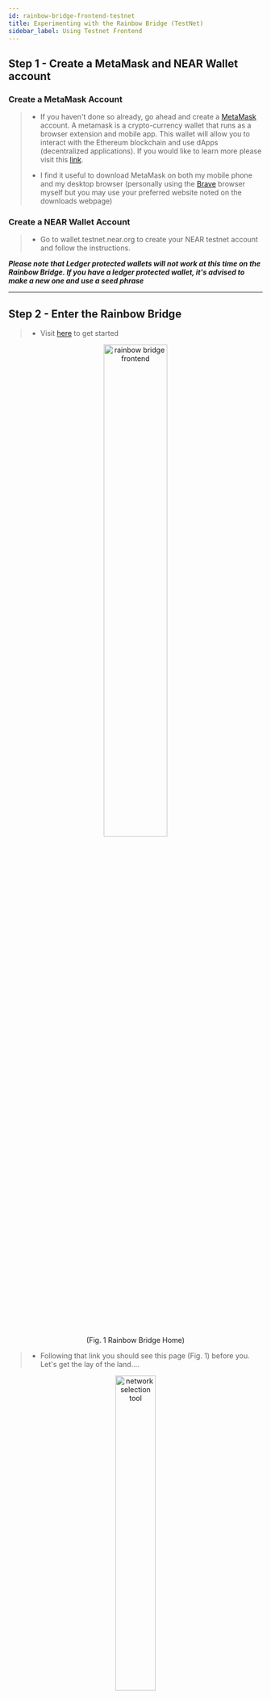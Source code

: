 ```yaml
---
id: rainbow-bridge-frontend-testnet
title: Experimenting with the Rainbow Bridge (TestNet)
sidebar_label: Using Testnet Frontend
---
```


## Step 1 - Create a MetaMask and NEAR Wallet account

### Create a MetaMask Account

> - If you haven't done so already, go ahead and create a [MetaMask](https://metamask.io/download.html) account. A metamask is a crypto-currency wallet that runs as a browser extension and mobile app. This wallet will allow you to interact with the Ethereum blockchain and use dApps (decentralized applications). If you would like to learn more please visit this [link](https://medium.com/@seanschoi/what-is-metamask-really-what-is-it-7bc1bf48c75).
>
> - I find it useful to download MetaMask on both my mobile phone and my desktop browser (personally using the [Brave](https://brave.com/) browser myself but you may use your preferred website noted on the downloads webpage)

### Create a NEAR Wallet Account

> - Go to wallet.testnet.near.org to create your NEAR testnet account and follow the instructions.

**_Please note that Ledger protected wallets will not work at this time on the Rainbow Bridge. If you have a ledger protected wallet, it's advised to make a new one and use a seed phrase_**

---

## Step 2 - Enter the Rainbow Bridge

> - Visit [here](https://ropsten.bridgetonear.org/) to get started

<center>

<img alt="rainbow bridge frontend" src="https://i.imgur.com/75KvTar.png" width="50%" />

(Fig. 1 Rainbow Bridge Home)

</center>

> - Following that link you should see this page (Fig. 1) before you. Let's get the lay of the land....

<center>

<img alt="network selection tool" src="https://i.imgur.com/DAvSqR5.png" width="40%" />

(Fig. 2 Network Selection Tool)

</center>

> - In the upper left hand corner of the screen you will the network selection tool (Fig. 2).

<center>

<img alt="networks selection tool dropdown" src="https://i.imgur.com/FH8SVNC.png" width="40%" />

(Fig. 3 Network Selection Tool Dropdown List)

</center>

> - Here you will see 3 options:
>
>   1.  NEAR - Ethereum (Mainnet which means this works with real cryptocurrency)
>
>   2.  NEAR Testnet - Ropsten (This utilizes test tokens on Ethereum's Ropsten Testnet and NEAR's Testnet)
>
>   3.  NEAR Testnet - Ropsten (This utilizes test tokens on Ethereum's Rinkeby Testnet and NEAR's Testnet)
>
> - Developers may want to use the testnet tokens for development while designing their dApps. While the average user may just want to utilize the mainnet to transfer tokens between Ethereum and NEAR.

<center>

<img alt="rainbow bridge wallet connection buttons"  src="https://i.imgur.com/6p7MZi6.png" width="40%" />

(Fig. 4 Ethereum and near account selection tools and transfer direction)

</center>

> - This handy little interface will allow the user to connect to their MetaMask wallet and NEAR wallet and determine the direction of transfer.
>
> - The connect buttons will allow you to connect to their respective wallets while the button in the middle will allow you to change the transfer the (from - to) directions.

---

## Step 3 - Let's get Connected! (MetaMask)

> - Select connect on the Ethereum Line first.

<center>

<img alt="wallet connection tool" src="https://i.imgur.com/GmNrbMq.png" width="40%" />

(Fig. 5 MetaMask and WalletConnect Options )

</center>

> - Here you will be presented with two options, "Connect to your MetaMask Wallet " or "Scan with WalletConnect". We'll go over both options

### Option 1 - MetaMask Button

> - Upon selecting the first MetaMask Option you will be redirected into this screen. Select which one of your wallets you would like to connect the application to and then hit next.

<center>

<img alt="metaMask connection approval screen" src="https://i.imgur.com/0krVFKc.png" width="30%" />

(Fig. 6 MetaMask Connect Page 1 )

</center>

<center>

<img alt="metaMask connection approval tool" src="https://i.imgur.com/MHeT8He.png" width="60%" />

(Fig. 7 Permissions window)

</center>

> - In Figure 7 you will see a list of actions that you are allowing the application to do while interacting with your wallet.
>
> - If you are ok with this then hit the connect button.

<center>

<img alt="rainbow bridge network warning tool"  src="https://i.imgur.com/ItoWmZ6.png" width="60%" />

(Fig. 8 Network Selection Error)

</center>

> - If you see the error showing figure 8, simply open your browser extensions button, then select metamask.

<center>

<img alt="metaMask network selection tool" src="https://i.imgur.com/UsPJFEr.png" width="60%" />

(Fig. 9 MetaMask Network Connection Option)

</center>

> - After selecting MetaMask you will see a network selection dropdown tool. Make sure the option selected here is the same one that you chose in the application. Once a connection has been made successfully you should see the following in place of the connection option you saw earlier.

<center>

<img alt="connection eth tool status"  src="https://i.imgur.com/i0CSu5t.png" width="60%" />

(Fig. 10 Successful connection )

</center>

### Option 2 - WalletConnect

> - If you select WalletConnect, you will be presented with a QR Code.
>
> - On the wallet screen of your MetaMask Mobile app, you will see in the upper right hand corner of the screen the option to get to the scanner mode. Open this from your desired MetaMask Wallet and you should be on your way!
>
> - This also works with other wallets if you prefer to use something other than MetaMask.

<center>

<img alt="metamask mobile tool" src="https://i.imgur.com/cEtsxx8.png" width="50%" />

(Fig 11 MetaMask Mobile Application; Image Source:https://metamask.io/download )

</center>

---

## Step 4 - Let's get Connected! (Near Wallet)

> - Good Job! Now let's move onto the next step, connecting your near wallet.

<center>

<img alt="near connection tool" src="https://i.imgur.com/oIsRy9i.png" width="40%" />

(Fig 12 connect to near wallet button)

</center>

> - Select the connect button next to the Near Icon.

<center>

<img alt="near wallet approval" src="https://i.imgur.com/qYsu2db.png" width="30%" />

(Fig 13 Near Wallet )

</center>

> - You will be redirected to the NEAR wallet. Select the allow button to continue and you'll be redirected to the application. And that's it!

---

## Step 5 - Beginning The Transfer

> - Select the Begin New Transfer Button Then you'll be redirected to the window shown in Figure 14.

<center>

<img alt="initiating new rainbow bridge transfer"  src="https://i.imgur.com/1UuOrKA.png" width="30%" />

(Fig. 14 Transfer Window)

</center>

> - On this window the first thing you want to do is hit "Select ERC20" Button.

<center>

<img alt="token selection tool"  src="https://i.imgur.com/rSeVUZD.png" width="30%" />

(Fig 15 Select ERC20 Menu)

</center>

> - You will see a few options here, if you have Tokens stored in your MetaMask wallet. they will appear here.
>
> - The Token Names shown here mean:
>
>   **TST** - Ethereum Test Tokens
>
>   **FAU** - Faucet Tokens
>
>   **USDT** - [Tether](https://www.investopedia.com/terms/t/tether-usdt.asp) which is a blockchain based crypto currency whose crypto-coins in circulation are backed by an equivalent amount of traditional fiat currencies like the Dollar, the Euro, or the Yen.
>
> - The other option you have is a Token Address, which is **different** than your MetaMask Wallet Address.
>
> - Token Address - (Or Token Contract Address) refers to the location of the actual token contract that manages the logic of the tokens, not the address that holds your own tokens.
>
> - To get a better idea of how this works and what this is, we will make our own token contract. Don't worry this can be done in a few simple steps. Let's pay a visit to [etherscan contract writing tool](https://ropsten.etherscan.io/token/0x722dd3f80bac40c951b51bdd28dd19d435762180#writeContract). You can switch the network if you'd like but know that this link will send you to the Ropsten Testnet.

<center>

<img alt="connect to web 3 button" src="https://i.imgur.com/yVWGMHE.png" width="40%" />

(Fig 16. Connect to Web3 )

</center>

<center>

> - Select on the Connect to Web3 button to get started. Select MetaMask and you should see the button turn into this. Upon first connection to your meta mask you may need to open the MetaMask browser extension to grant the application permission to interact with your wallet.
>
> - After you're connected, select "showMeTheMoney".

</center>

<center>

<img alt="show me the money function"  src="https://i.imgur.com/qrg8BpC.png" width="40%" />

(Fig 17 Show Me the Money)

</center>

> - Enter in you **MetaMask Wallet Address** you can retrieve this from the MetaMask Browser extension. In Figure 18 I can copy my wallet address to the clipboard directly by clicking on "Account 1".

<center>

<img alt="Account 1 title eth address" src="https://i.imgur.com/WVOuaGw.png" width="40%" />

(Fig. 18 MetaMask Browser Extension)

</center>

> - Paste the Key into the "\_to(address) field" in etherscan.
>
> - Notice that in the profile summary on the same page we see the decimals set to 18. Which means that if we want say 100 test tokens we have to enter in 100\*10^18 or 100000000000000000000. Enter this as the value if \_value (unit256), and then select write.

<center>

<img alt="test fee amount"  src="https://i.imgur.com/evKRpsJ.png" width="30%" />

(Fig. 19 Fee Confirmation Page)

</center>

> - After selecting write you'll be redirected to the fee summary page. Every transaction that takes place on a blockchain will incur a fee. But in this case since we are just working on a testnet you don't have to worry about the fees here (fake monies). So select confirm.
>
> - Go back to Etherscan and select the ViewTransaction button. You should see your transaction pending.

<center>

<img src="https://i.imgur.com/tLweJEg.png" width="30%" />

(Fig. 20 Pending transaction)

</center>

> - Once this is complete you should see this (see Figure 21) a successful transaction.

<center>

<img alt="test contract summary" src="https://i.imgur.com/2qpyge6.png" width="30%" />

(Fig. 21 Success ful transaction)

</center>

> - Open your MetaMask and look at the activity tab, and you should see "Show Me The Money" appear on the list, don't worry that it says -0ETH.

<center>

<img alt="profile summary" src="https://i.imgur.com/MoriMq0.png" width="40%" />

(Fig. 22 Where it says profile summary)

</center>

> - Under profile summary where it says contract, copy that address and paste it into the transaction screen. Afterwards you should see a value appear next to "available to transfer" ( See Figure 23).

<center>

<img alt="amount available to transfer" src="https://i.imgur.com/6J09nhV.png" width="40%" />

(Fig. 23 Available to transfer)

</center>

> - Now enter a value into the window and select Approve Transfer.

<center>

<img alt="transfer confirmation" src="https://i.imgur.com/ox2jjO1.png" width="30%" />

(Fig. 24 Confirm the Transfer)

</center>

<center>

<img alt="Locking tokens screen" src="https://i.imgur.com/xbzAlcQ.png" width="30%" />

(Fig 25 Lock Tokens)

</center>

> - Hit the lock button.

<center>

<img alt="pending Ethereum confirmations screen" src="https://i.imgur.com/QAsnEmr.png" width="30%" />

(Fig 26 Waiting for Ethereum Confirmations)

</center>

<center>

<img alt="Minting tokens into wallet screen" src="https://i.imgur.com/H6Eh1On.png" width="30%" />

(Fig 27 Mint Tokens into NEAR Wallet)

</center>

> - And hit the mint Tokens Button.

## Done!

> - What's next? Practice and try transferring the tokens back from your NEAR Testnet wallet back to your MetaMask
